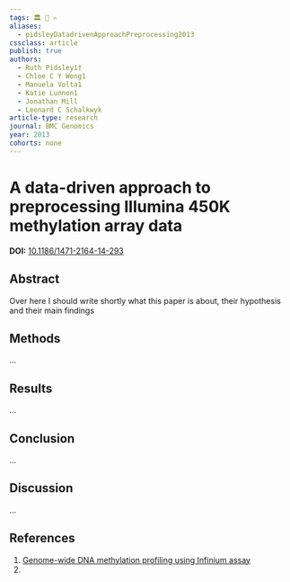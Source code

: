 ```yaml
---
tags: 🏛 🔬 ✍️
aliases:
  - pidsleyDatadrivenApproachPreprocessing2013
cssclass: article
publish: true
authors:
  - Ruth Pidsley1†
  - Chloe C Y Wong1
  - Manuela Volta1
  - Katie Lunnon1
  - Jonathan Mill
  - Leonard C Schalkwyk
article-type: research
journal: BMC Genomics
year: 2013
cohorts: none
---
```

# A data-driven approach to preprocessing Illumina 450K methylation array data
**DOI:** [10.1186/1471-2164-14-293](https://www.doi.org/10.1186/1471-2164-14-293)

## Abstract
Over here I should write shortly what this paper is about, their hypothesis and their main findings

## Methods
...

## Results
...

## Conclusion
...

## Discussion
...

## References
1. [Genome-wide DNA methylation profiling using Infinium assay](bibikova-2009.md)
2. 